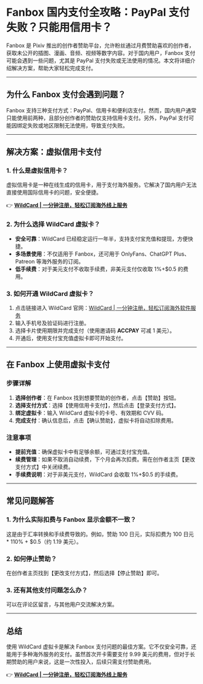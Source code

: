 # Fanbox 国内支付全攻略：PayPal 支付失败？只能用信用卡？

Fanbox 是 Pixiv 推出的创作者赞助平台，允许粉丝通过月费赞助喜欢的创作者，获取未公开的插图、漫画、音频、视频等数字内容。对于国内用户，Fanbox 支付可能会遇到一些问题，尤其是 PayPal 支付失败或无法使用的情况。本文将详细介绍解决方案，帮助大家轻松完成支付。

---

## 为什么 Fanbox 支付会遇到问题？

Fanbox 支持三种支付方式：PayPal、信用卡和便利店支付。然而，国内用户通常只能使用前两种，且部分创作者的赞助仅支持信用卡支付。另外，PayPal 支付可能因绑定失败或地区限制无法使用，导致支付失败。

---

## 解决方案：虚拟信用卡支付

### 1. 什么是虚拟信用卡？

虚拟信用卡是一种在线生成的信用卡，用于支付海外服务。它解决了国内用户无法直接使用国际信用卡的问题，安全便捷。

👉 **[WildCard | 一分钟注册，轻松订阅海外线上服务](https://bbtdd.com/WildCard)**

### 2. 为什么选择 WildCard 虚拟卡？

- **安全可靠**：WildCard 已经稳定运行一年半，支持支付宝充值和提现，方便快捷。
- **多场景使用**：不仅适用于 Fanbox，还可用于 OnlyFans、ChatGPT Plus、Patreon 等海外服务的订阅。
- **低手续费**：对于美元支付不收取手续费，非美元支付仅收取 1%+$0.5 的费用。

### 3. 如何开通 WildCard 虚拟卡？

1. 点击链接进入 WildCard 官网：[WildCard | 一分钟注册，轻松订阅海外软件服务](https://bbtdd.com/WildCard)
2. 输入手机号及验证码进行注册。
3. 选择卡片使用期限并完成支付（使用邀请码 **ACCPAY** 可减 1 美元）。
4. 开通后，使用支付宝充值虚拟卡即可开始支付。

---

## 在 Fanbox 上使用虚拟卡支付

### 步骤详解

1. **选择创作者**：在 Fanbox 找到想要赞助的创作者，点击【赞助】按钮。
2. **选择支付方式**：选择【使用信用卡支付】，然后点击【登录支付方式】。
3. **绑定虚拟卡**：输入 WildCard 虚拟卡的卡号、有效期和 CVV 码。
4. **完成支付**：确认信息后，点击【确认赞助】，虚拟卡将自动扣除费用。

### 注意事项

- **提前充值**：确保虚拟卡中有足够余额，可通过支付宝充值。
- **续费管理**：如果不取消自动续费，下个月会再次扣费。需在创作者主页【更改支付方式】中关闭续费。
- **手续费说明**：对于非美元支付，WildCard 会收取 1%+$0.5 的手续费。

---

## 常见问题解答

### 1. 为什么实际扣费与 Fanbox 显示金额不一致？

这是由于汇率转换和手续费导致的。例如，赞助 100 日元，实际扣费为 100 日元 * 110% + $0.5（约 1.19 美元）。

### 2. 如何停止赞助？

在创作者主页找到【更改支付方式】，然后选择【停止赞助】即可。

### 3. 还有其他支付问题怎么办？

可以在评论区留言，与其他用户交流解决方案。

---

## 总结

使用 WildCard 虚拟卡是解决 Fanbox 支付问题的最佳方案。它不仅安全可靠，还能用于多种海外服务的支付。虽然首次开卡需要支付 9.99 美元的费用，但对于长期赞助的用户来说，这是一次性投入，后续只需支付赞助费用。

👉 **[WildCard | 一分钟注册，轻松订阅海外线上服务](https://bbtdd.com/WildCard)**
